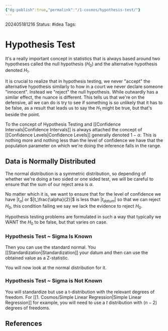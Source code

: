 ```yaml
---
{"dg-publish":true,"permalink":"/1-cosmos/hypothesis-test/"}
---
```



202405181216
Status: #idea
Tags: 
# Hypothesis Test

It's a really important concept in statistics that is always based around two hypotheses called the null hypothesis ($H_0$) and the alternative hypothesis denoted $H_1$.

It is crucial to realize that in hypothesis testing, we never "accept" the alternative hypothesis similarly to how in a court we never declare someone "innocent". Instead we "reject" the null hypothesis. While outwardly has a similar effect, the nuance is different. 
This tells us that we're on the defensive, all we can do is try to see if something is so unlikely that it has to be false, as a result that leads us to say the $H_1$ might be true, but that's beside the point.

To the concept of Hypothesis Testing and [[Confidence Intervals\|Confidence Intervals]] is always attached the concept of [[Confidence Levels\|Confidence Levels]] generally denoted $1-\alpha$. This is nothing more and nothing less than the level of confidence we have that the population parameter on which we're doing the inference falls in the range.
## Data is Normally Distributed

The normal distribution is a symmetric distribution, so depending of whether we're doing a two sided or one sided test, we will be careful to ensure that the sum of our reject area is $\alpha$.

No matter which it is, we want to ensure that for the level of confidence we have $|t_\alpha|$ or $|t_\frac{\alpha}{2}|$ is less than $|t_{datum}|$ so that we can reject $H_0$, this condition failing we say we lack the evidence to reject $H_0$.

Hypothesis testing problems are formulated in such a way that typically we WANT the $H_0$ to be false, but that varies on case.
### Hypothesis Test ~ Sigma Is Known
Then you can use the standard normal.
You [[Standardization\|Standardization]] your datum and then can use the obtained value as a Z-statistic.

You will now look at the normal distribution for it.
### Hypothesis Test ~ Sigma is Not Known
You will standardize but use a t-distribution with the relevant degrees of freedom. For [[1. Cosmos/Simple Linear Regression\|Simple Linear Regression]] for example, you will need to use a $t$ distribution with $(n-2)$ degrees of freedoms.


## References
